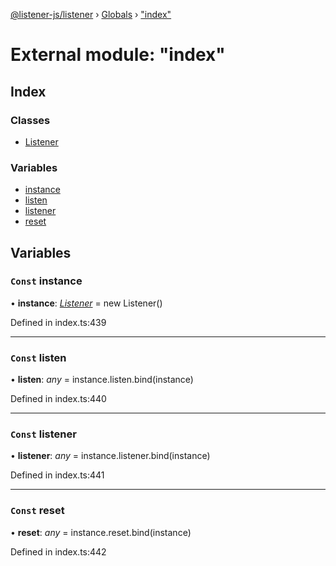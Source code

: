 [@listener-js/listener](../README.md) › [Globals](../globals.md) › ["index"](_index_.md)

# External module: "index"


## Index

### Classes

* [Listener](../classes/_index_.listener.md)

### Variables

* [instance](_index_.md#const-instance)
* [listen](_index_.md#const-listen)
* [listener](_index_.md#const-listener)
* [reset](_index_.md#const-reset)

## Variables

### `Const` instance

• **instance**: *[Listener](../classes/_index_.listener.md)* =  new Listener()

Defined in index.ts:439

___

### `Const` listen

• **listen**: *any* =  instance.listen.bind(instance)

Defined in index.ts:440

___

### `Const` listener

• **listener**: *any* =  instance.listener.bind(instance)

Defined in index.ts:441

___

### `Const` reset

• **reset**: *any* =  instance.reset.bind(instance)

Defined in index.ts:442